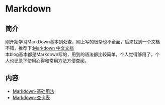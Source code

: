 # Markdown

## 简介
刚开始学习MarkDown基本到处查，网上写的很杂也不全面，后来找到一个文档不错，推荐下:[Markdown 中文文档](https://markdown-zh.readthedocs.io/en/latest/)  
本blog基本都是Markdown写的，用到的语法都比较简单，个人觉得够用了，个人也记录下使用心得和常用方法方便查阅。
## 内容
- [Markdown-基础用法](https://gitbook.big1000.com/10-Git/02-Markdown/01-Markdown-%E5%9F%BA%E7%A1%80%E7%94%A8%E6%B3%95.html)
- [Markdown-查询表](https://gitbook.big1000.com/10-Git/02-Markdown/02-Markdown-%E6%9F%A5%E8%AF%A2%E8%A1%A8.html)

